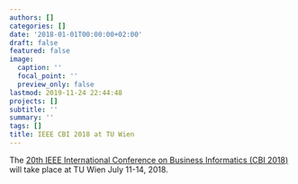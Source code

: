 ```yaml
---
authors: []
categories: []
date: '2018-01-01T00:00:00+02:00'
draft: false
featured: false
image:
  caption: ''
  focal_point: ''
  preview_only: false
lastmod: 2019-11-24 22:44:48
projects: []
subtitle: ''
summary: ''
tags: []
title: IEEE CBI 2018 at TU Wien
---
```


The [20th IEEE International Conference on Business Informatics (CBI 2018)](https://cbi2018.big.tuwien.ac.at/) 
will take place at TU Wien July 11-14, 2018.
